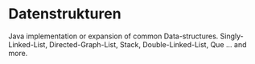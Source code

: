 # Datenstrukturen
Java implementation or expansion of common Data-structures.  Singly-Linked-List, Directed-Graph-List, Stack, Double-Linked-List, Que ... and more.
